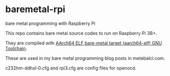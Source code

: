 # baremetal-rpi

bare metal programming with Raspberry Pi

This repo contains bare metal source codes to run on Raspberry Pi 3B+.

They are compiled with [AArch64 ELF bare-metal target (aarch64-elf) GNU Toolchain](https://developer.arm.com/tools-and-software/open-source-software/gnu-toolchain/gnu-a/downloads).

These are used in my bare metal programming blog posts in metebalci.com.

c232hm-ddhsl-0.cfg and rpi3.cfg are config files for openocd.
